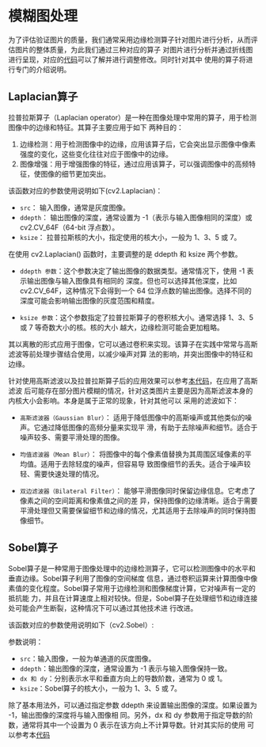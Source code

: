 # 模糊图处理

为了评估验证图片的质量，我们通常采用边缘检测算子针对图片进行分析，从而评估图片的整体质量，为此我们通过三种对应的算子
对图片进行分析并通过折线图进行呈现，对应的[代码](../../cnn/vague/vague.py)可以了解并进行调整修改。同时针对其中
使用的算子将进行专门的介绍说明。  

## Laplacian算子

拉普拉斯算子（Laplacian operator）是一种在图像处理中常用的算子，用于检测图像中的边缘和特征。其算子主要应用于如下
两种目的：

1. 边缘检测：用于检测图像中的边缘，应用该算子后，它会突出显示图像中像素强度的变化，这些变化往往对应于图像中的边缘。  
2. 图像增强：用于增强图像的特征，通过应用该算子，可以强调图像中的高频特征，使图像的细节更加突出。

该函数对应的参数使用说明如下(cv2.Laplacian)：
* `src`： 输入图像，通常是灰度图像。
* `ddepth`： 输出图像的深度，通常设置为 -1（表示与输入图像相同的深度）或 cv2.CV_64F（64-bit 浮点数）。
* `ksize`： 拉普拉斯核的大小，指定使用的核大小，一般为 1、3、5 或 7。  

在使用 cv2.Laplacian() 函数时，主要调整的是 ddepth 和 ksize 两个参数。

* `ddepth 参数`：这个参数决定了输出图像的数据类型。通常情况下，使用 -1 表示输出图像与输入图像具有相同的
深度。但也可以选择其他深度，比如 cv2.CV_64F，这种情况下会得到一个 64 位浮点数的输出图像。选择不同的深度可能会影响输出图像的灰度范围和精度。

* `ksize 参数`：这个参数指定了拉普拉斯算子的卷积核大小。通常选择 1、3、5 或 7 等奇数大小的核。核的大小
越大，边缘检测可能会更加粗略。

其以离散的形式应用于图像，它可以通过卷积来实现。该算子在实践中常常与高斯滤波等前处理步骤结合使用，以减少噪声对算
法的影响，并突出图像中的特征和边缘。

针对使用高斯滤波以及拉普拉斯算子后的应用效果可以参考[本代码](../../cnn/vague/laplacian.py)，在应用了高斯滤波
后可能存在部分图片模糊的情况，针对这类图片主要是因为高斯滤波本身的内核大小会影响。本身是属于正常的现象，针对其他可以
采用的滤波如下：

* `高斯滤波器（Gaussian Blur）`： 适用于降低图像中的高斯噪声或其他类似的噪声。它通过降低图像的高频分量来实现平
滑，有助于去除噪声和细节。适合于噪声较多、需要平滑处理的图像。

* `均值滤波器（Mean Blur）`： 将图像中的每个像素值替换为其周围区域像素的平均值。适用于去除轻度的噪声，但容易导
致图像细节的丢失。适合于噪声较轻、需要快速处理的情况。

* `双边滤波器（Bilateral Filter）`： 能够平滑图像同时保留边缘信息。它考虑了像素之间的空间距离和像素值之间的差
异，保持图像的边缘清晰。适合于需要平滑处理但又需要保留细节和边缘的情况，尤其适用于去除噪声的同时保持图像细节。

## Sobel算子

Sobel算子是一种常用于图像处理中的边缘检测算子，它可以检测图像中的水平和垂直边缘。Sobel算子利用了图像的空间梯度
信息，通过卷积运算来计算图像中像素值的变化程度。Sobel算子常用于边缘检测和图像梯度计算，它对噪声有一定的抵抗能
力，并且在计算速度上相对较快。但是，Sobel算子在处理细节和边缘连接处可能会产生断裂，这种情况下可以通过其他技术进
行改进。  

该函数对应的参数使用说明如下（cv2.Sobel）:

参数说明：

* `src`：输入图像，一般为单通道的灰度图像。
* `ddepth`：输出图像的深度，通常设置为 -1 表示与输入图像保持一致。
* `dx 和 dy`：分别表示水平和垂直方向上的导数阶数，通常为 0 或 1。
* `ksize`：Sobel算子的核大小，一般为 1、3、5 或 7。  

除了基本用法外，可以通过指定参数 ddepth 来设置输出图像的深度。如果设置为 -1，输出图像的深度将与输入图像相
同。另外，dx 和 dy 参数用于指定导数的阶数，通常将其中一个设置为 0 表示在该方向上不计算导数。针对其实际的使用
可以参考本[代码](../../cnn/vague/sobel.py)  


